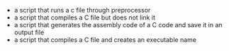 - a script that runs a c file through preprocessor
- a script that compiles a C file but does not link it
- a script that generates the assembly code of a C code and save it in an output file
- a script that compiles a C file and creates an executable name   
